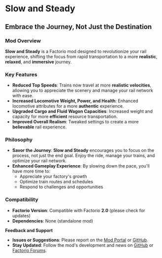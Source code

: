 **Slow and Steady**
====================
**Embrace the Journey, Not Just the Destination**
-----------------------------------------------

### Mod Overview

**Slow and Steady** is a Factorio mod designed to revolutionize your rail experience, shifting the focus from rapid transportation to a more **realistic**, **relaxed**, and **immersive** journey.

### Key Features

* **Reduced Top Speeds**: Trains now travel at more **realistic velocities**, allowing you to appreciate the scenery and manage your rail network with ease.
* **Increased Locomotive Weight, Power, and Health**: Enhanced locomotive attributes for a more **authentic** experience.
* **Upgraded Cargo and Fluid Wagon Capacities**: Increased weight and capacity for more **efficient** resource transportation.
* **Improved Overall Realism**: Tweaked settings to create a more **believable** rail experience.

### Philosophy

* **Savor the Journey**: **Slow and Steady** encourages you to focus on the process, not just the end goal. Enjoy the ride, manage your trains, and optimize your rail network.
* **Enhanced Gameplay Experience**: By slowing down the pace, you'll have more time to:
	+ Appreciate your factory's growth
	+ Optimize train routes and schedules
	+ Respond to challenges and opportunities

### Compatibility

* **Factorio Version**: Compatible with Factorio **2.0** (please check for updates)
* **Dependencies**: None (standalone mod)

**Feedback and Support**

* **Issues or Suggestions**: Please report on the [Mod Portal](link) or [GitHub](link).
* **Stay Updated**: Follow the mod's development and news on [GitHub](link) or [Factorio Forums](link).
